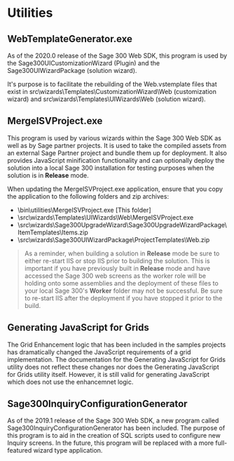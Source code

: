 # Utilities

## WebTemplateGenerator.exe

As of the 2020.0 release of the Sage 300 Web SDK, this program is used by the Sage300UICustomizationWizard (Plugin)
and the Sage300UIWizardPackage (solution wizard). 

It's purpose is to facilitate the rebuilding of the Web.vstemplate files that exist in 
src\wizards\Templates\CustomizationWizard\Web (customization wizard) and 
src\wizards\Templates\UIWizards\Web (solution wizard). 

## MergeISVProject.exe

This program is used by various wizards within the Sage 300 Web SDK as well as by Sage partner
projects. It is used to take the compiled assets from an external Sage Partner project and bundle
them up for deployment. It also provides JavaScript minification functionality and can optionally 
deploy the solution into a local Sage 300 installation for testing purposes when the solution is 
in **Release** mode.

When updating the MergeISVProject.exe application, ensure that you copy the application to the 
following folders and zip archives:

- \bin\utilities\MergeISVProject.exe [This folder]
- \src\wizards\Templates\UIWizards\Web\MergeISVProject.exe
- \src\wizards\Sage300UpgradeWizard\Sage300UpgradeWizardPackage\ItemTemplates\Items.zip
- \src\wizards\Sage300UIWizardPackage\ProjectTemplates\Web.zip

> As a reminder, when building a solution in **Release** mode be sure to either re-start IIS or stop IIS
prior to building the solution. This is important if you have previously built in **Release** mode and 
have accessed the Sage 300 web screens as the worker role will be holding onto some assemblies and
the deployment of these files to your local Sage 300's **Worker** folder may not be successful. Be 
sure to re-start IIS after the deployment if you have stopped it prior to the build.

## Generating JavaScript for Grids

The Grid Enhancement logic that has been included in the samples projects has dramatically changed
the JavaScript requirements of a grid implementation. The documentation for the Generating JavaScript 
for Grids utility does not reflect these changes nor does the Generating JavaScript for Grids utility
itself. However, it is still valid for generating JavaScript which does not use the enhancemnet logic.

## Sage300InquiryConfigurationGenerator

As of the 2019.1 release of the Sage 300 Web SDK, a new program called Sage300InquiryConfigurationGenerator 
has been included. The purpose of this program is to aid in the creation of SQL scripts used to configure 
new Inquiry screens. In the future, this program will be replaced with a more full-featured wizard type application.
